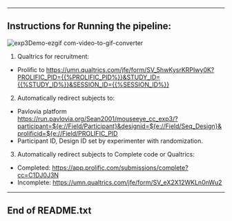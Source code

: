 ---------------------------------------------------------------
Instructions for Running the pipeline:
---------------------------------------------------------------

![exp3Demo-ezgif com-video-to-gif-converter](https://github.com/user-attachments/assets/bfb2d983-9ce2-4f44-91c1-b592c0dbfc39)



1. Qualtrics for recruitment:
- Prolific to 
https://umn.qualtrics.com/jfe/form/SV_5hwKysrKRPIwy0K?PROLIFIC_PID={{%PROLIFIC_PID%}}&STUDY_ID={{%STUDY_ID%}}&SESSION_ID={{%SESSION_ID%}}


2. Automatically redirect subjects to:
- Pavlovia platform
https://run.pavlovia.org/Sean2001/mouseeye_cc_exp3/?participant=${e://Field/Participant}&designid=${e://Field/Seq_Design}&prolificid=${e://Field/PROLIFIC_PID
- Participant ID, Design ID set by experimenter with randomization.


3. Automatically redirect subjects to Complete code or Qualtrics:
- Completed: https://app.prolific.com/submissions/complete?cc=C1DJ0J3N
- Incomplete: https://umn.qualtrics.com/jfe/form/SV_eX2X12WKLn0nWu2


---------------------------------------------------------------
End of README.txt
---------------------------------------------------------------
